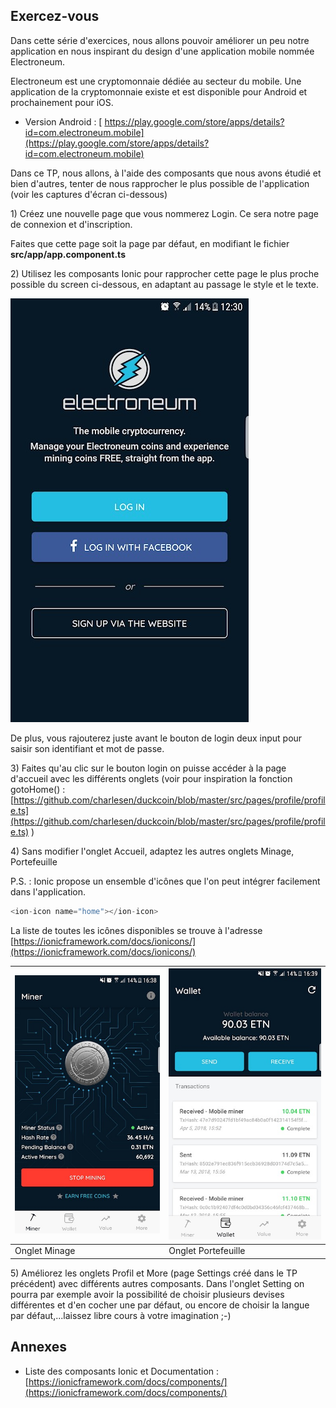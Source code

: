 ## Exercez-vous

Dans cette série d'exercices, nous allons pouvoir améliorer un peu notre application en nous inspirant du design d'une application mobile nommée Electroneum.

Electroneum est une cryptomonnaie dédiée au secteur du mobile. Une application de la cryptomonnaie existe et est disponible pour Android et prochainement pour iOS.

* Version Android : [ https://play.google.com/store/apps/details?id=com.electroneum.mobile](https://play.google.com/store/apps/details?id=com.electroneum.mobile)

Dans ce TP, nous allons, à l'aide des composants que nous avons étudié et bien d'autres, tenter de nous rapprocher le plus possible de l'application \(voir les captures d'écran ci-dessous\)

1\) Créez une nouvelle page que vous nommerez Login. Ce sera notre page de connexion et d'inscription.

Faites que cette page soit la page par défaut, en modifiant le fichier **src/app/app.component.ts**

2\) Utilisez les composants Ionic pour rapprocher cette page le plus proche possible du screen ci-dessous, en adaptant au passage le style et le texte.

![](/assets/login_img.jpg)

De plus, vous rajouterez juste avant le bouton de login deux input pour saisir son identifiant et mot de passe.

3\) Faites qu'au clic sur le bouton login on puisse accéder à  la page d'accueil avec les différents onglets \(voir pour inspiration la fonction gotoHome\(\) : [https://github.com/charlesen/duckcoin/blob/master/src/pages/profile/profile.ts](https://github.com/charlesen/duckcoin/blob/master/src/pages/profile/profile.ts) \)

4\) Sans modifier l'onglet Accueil, adaptez les autres onglets Minage, Portefeuille

P.S. : Ionic propose un ensemble d'icônes que l'on peut intégrer facilement dans l'application.

```js
<ion-icon name="home"></ion-icon>
```

La liste de toutes les icônes disponibles se trouve à l'adresse  [https://ionicframework.com/docs/ionicons/](https://ionicframework.com/docs/ionicons/)

| ![](/assets/miner_img.jpg) | ![](/assets/wallet_img.jpg) |
| :--- | :--- |
| Onglet Minage | Onglet Portefeuille |

5\) Améliorez les onglets Profil et More \(page Settings créé dans le TP précédent\) avec différents autres composants. Dans l'onglet Setting on pourra par exemple avoir la possibilité de choisir plusieurs devises différentes et d'en cocher une par défaut, ou encore de choisir la langue par défaut,...laissez libre cours à votre imagination ;-\)

## Annexes

* Liste des composants Ionic et Documentation : [https://ionicframework.com/docs/components/](https://ionicframework.com/docs/components/)



